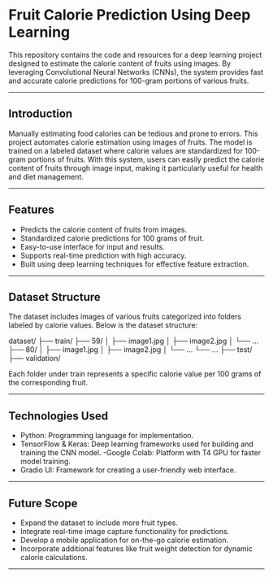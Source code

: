 # Fruit Calorie Prediction Using Deep Learning

This repository contains the code and resources for a deep learning project designed to estimate the calorie content of fruits using images. By leveraging Convolutional Neural Networks (CNNs), the system provides fast and accurate calorie predictions for 100-gram portions of various fruits.

---

## **Introduction**

Manually estimating food calories can be tedious and prone to errors. This project automates calorie estimation using images of fruits. The model is trained on a labeled dataset where calorie values are standardized for 100-gram portions of fruits. With this system, users can easily predict the calorie content of fruits through image input, making it particularly useful for health and diet management.

---

## **Features**
- Predicts the calorie content of fruits from images.
- Standardized calorie predictions for 100 grams of fruit.
- Easy-to-use interface for input and results.
- Supports real-time prediction with high accuracy.
- Built using deep learning techniques for effective feature extraction.

---

## **Dataset Structure**

The dataset includes images of various fruits categorized into folders labeled by calorie values. Below is the dataset structure:

dataset/
  ├── train/
      ├── 59/
      │   ├── image1.jpg
      │   ├── image2.jpg
      │   └── ...
      ├── 80/
      │   ├── image1.jpg
      │   ├── image2.jpg
      │   └── ...
      └── ...
  ├── test/
  ├── validation/

Each folder under train represents a specific calorie value per 100 grams of the corresponding fruit.

---

## **Technologies Used**
- Python: Programming language for implementation.
- TensorFlow & Keras: Deep learning frameworks used for building and training the CNN model.
-Google Colab: Platform with T4 GPU for faster model training.
- Gradio UI: Framework for creating a user-friendly web interface.

---

## **Future Scope**
- Expand the dataset to include more fruit types.
- Integrate real-time image capture functionality for predictions.
- Develop a mobile application for on-the-go calorie estimation.
- Incorporate additional features like fruit weight detection for dynamic calorie calculations.

---
